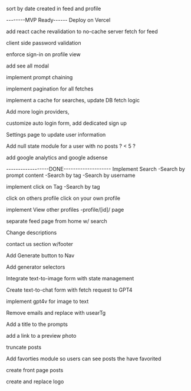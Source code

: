 <!-- @format -->

sort by date created in feed and profile

--------MVP Ready------ Deploy on Vercel

add react cache revalidation to no-cache server fetch for feed

client side password validation

enforce sign-in on profile view

add see all modal

implement prompt chaining

implement pagination for all fetches

implement a cache for searches, update DB fetch logic

Add more login providers,

customize auto login form, add dedicated sign up

Settings page to update user information

Add null state module for a user with no posts ? < 5 ?

add google analytics and google adsense

------------------DONE--------------------
Implement Search
-Search by prompt content
-Search by tag
-Search by username

implement click on Tag
-Search by tag

click on others profile
click on your own profile

implement View other profiles
-profile/[id]/ page

separate feed page from home w/ search

Change descriptions

contact us section w/footer

Add Generate button to Nav

Add generator selectors

Integrate text-to-image form with state management

Create text-to-chat form with fetch request to GPT4

implement gpt4v for image to text

Remove emails and replace with usearTg

Add a title to the prompts

add a link to a preview photo

truncate posts

Add favorties module so users can see posts the have favorited

create front page posts

create and replace logo
